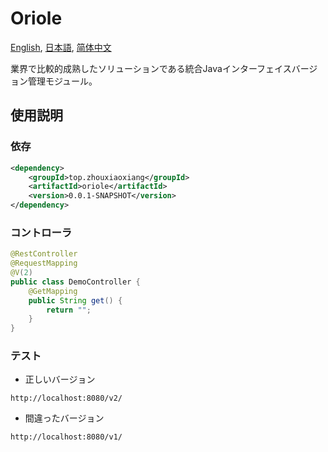 # Oriole

[English](README.md), [日本語](README.ja.md), [简体中文](README.zh-cn.md)

業界で比較的成熟したソリューションである統合Javaインターフェイスバージョン管理モジュール。

## 使用説明

### 依存

```xml
<dependency>
    <groupId>top.zhouxiaoxiang</groupId>
    <artifactId>oriole</artifactId>
    <version>0.0.1-SNAPSHOT</version>
</dependency>
```

### コントローラ

```java
@RestController
@RequestMapping
@V(2)
public class DemoController {
    @GetMapping
    public String get() {
        return "";
    }
}
```

### テスト
 
- 正しいバージョン

`http://localhost:8080/v2/`

- 間違ったバージョン
  
`http://localhost:8080/v1/`
